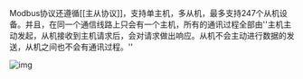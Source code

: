  Modbus协议还遵循[[主从协议]]，支持单主机，多从机，最多支持247个从机设备。并且，在同一个通信线路上只会有一个主机，所有的通讯过程全部由''主机主动发起，从机接收到主机请求后，会对请求做出响应。从机不会主动进行数据的发送，从机之间也不会有通讯过程。''

![img](https://tc8483.oss-cn-beijing.aliyuncs.com/img/bbdae26a26924c06bc6a51b631f5c7c5.png)